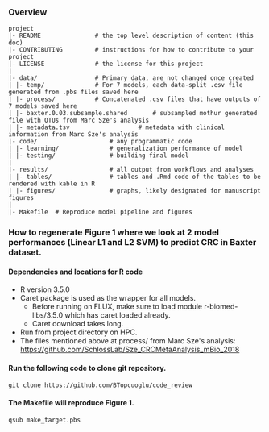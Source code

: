 ### Overview

	project
	|- README         		# the top level description of content (this doc)
	|- CONTRIBUTING    		# instructions for how to contribute to your project
	|- LICENSE         		# the license for this project
	|
	|- data/           		# Primary data, are not changed once created
	| |- temp/     			# For 7 models, each data-split .csv file generated from .pbs files saved here
	| |- process/     		# Concatenated .csv files that have outputs of 7 models saved here
	| |- baxter.0.03.subsample.shared      	# subsampled mothur generated file with OTUs from Marc Sze's analysis
	| |- metadata.tsv     		        # metadata with clinical information from Marc Sze's analysis 		
	|- code/          			# any programmatic code
	| |- learning/    			# generalization performance of model
	| |- testing/     			# building final model
	|
	|- results/        			# all output from workflows and analyses
	| |- tables/      			# tables and .Rmd code of the tables to be rendered with kable in R
	| |- figures/     			# graphs, likely designated for manuscript figures
	|
	|- Makefile	 # Reproduce model pipeline and figures



### How to regenerate Figure 1 where we look at 2 model performances (Linear L1 and L2 SVM) to predict CRC in Baxter dataset.

#### Dependencies and locations for R code
* R version 3.5.0 
* Caret package is used as the wrapper for all models.
	- Before running on FLUX, make sure to load module r-biomed-libs/3.5.0 which has caret loaded already.
	- Caret download takes long.
* Run from project directory on HPC.
* The files mentioned above at process/ from Marc Sze's analysis: https://github.com/SchlossLab/Sze_CRCMetaAnalysis_mBio_2018

#### Run the following code to clone git repository.
```
git clone https://github.com/BTopcuoglu/code_review
```

#### The Makefile will reproduce Figure 1.
```
qsub make_target.pbs
```


